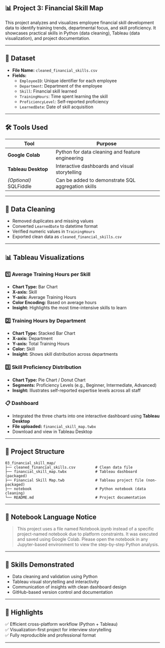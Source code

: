 ## 📊 Project 3: Financial Skill Map

This project analyzes and visualizes employee financial skill development data to identify training trends, departmental focus, and skill proficiency. It showcases practical skills in Python (data cleaning), Tableau (data visualization), and project documentation.

---

## 🧾 Dataset

- **File Name:** `cleaned_financial_skills.csv`
- **Fields:**
  - `EmployeeID`: Unique identifier for each employee
  - `Department`: Department of the employee
  - `Skill`: Financial skill learned
  - `TrainingHours`: Time spent learning the skill
  - `ProficiencyLevel`: Self-reported proficiency
  - `LearnedDate`: Date of skill acquisition
---

## 🛠️ Tools Used

| Tool | Purpose |
|------|---------|
| **Google Colab** | Python for data cleaning and feature engineering |
| **Tableau Desktop** | Interactive dashboards and visual storytelling |
| *(Optional)* SQLFiddle | Can be added to demonstrate SQL aggregation skills |

---

## 🧹 Data Cleaning

- Removed duplicates and missing values
- Converted `LearnedDate` to datetime format
- Verified numeric values in `TrainingHours`
- Exported clean data as `cleaned_financial_skills.csv`

---

## 📊 Tableau Visualizations

### 1️⃣ Average Training Hours per Skill

- **Chart Type:** Bar Chart
- **X-axis:** Skill
- **Y-axis:** Average Training Hours
- **Color Encoding:** Based on average hours
- **Insight:** Highlights the most time-intensive skills to learn

### 2️⃣ Training Hours by Department

- **Chart Type:** Stacked Bar Chart
- **X-axis:** Department
- **Y-axis:** Total Training Hours
- **Color:** Skill
- **Insight:** Shows skill distribution across departments

### 3️⃣ Skill Proficiency Distribution

- **Chart Type:** Pie Chart / Donut Chart
- **Segments:** Proficiency Levels (e.g., Beginner, Intermediate, Advanced)
- **Insight:** Illustrates self-reported expertise levels across all staff

### 📋 Dashboard

- Integrated the three charts into one interactive dashboard using **Tableau Desktop**
- **File uploaded:** `financial_skill_map.twbx`
- Download and view in Tableau Desktop
---
## 📁 Project Structure
```
03_financial_skill_map/
├── cleaned_financial_skills.csv         # Clean data file
├── financial_skill_map.twbx             # Tableau dashboard (packaged)
├── Financial Skill Map.twb              # Tableau project file (non-packaged)
├── notebook                             # Python notebook (data cleaning)
└── README.md                            # Project documentation
```
---

## 💬 Notebook Language Notice

> This project uses a file named Notebook.ipynb instead of a specific project-named notebook due to platform constraints.
It was executed and saved using Google Colab.
Please open the notebook in any Jupyter-based environment to view the step-by-step Python analysis.
---

## 🧠 Skills Demonstrated

- Data cleaning and validation using Python
- Tableau visual storytelling and interactivity
- Communication of insights with clean dashboard design
- GitHub-based version control and documentation

---

## 📌 Highlights

✅ Efficient cross-platform workflow (Python + Tableau)  
✅ Visualization-first project for interview storytelling  
✅ Fully reproducible and professional format

---
